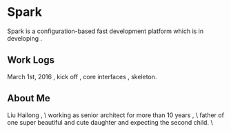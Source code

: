 # Spark
Spark is a configuration-based fast development platform which is in developing .

## Work Logs
March 1st, 2016 ,   kick off  , core interfaces , skeleton.

## About Me
Liu Hailong , \\
working as senior architect for more than 10 years , \\
father of one super beautiful and cute daughter and expecting the second child. \\

